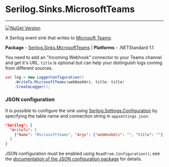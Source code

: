 # Serilog.Sinks.MicrosoftTeams

----------

[![NuGet Version](https://img.shields.io/nuget/v/Serilog.Sinks.MicrosoftTeams.svg?style=flat)](https://www.nuget.org/packages/Serilog.Sinks.MicrosoftTeams/)

A Serilog event sink that writes to [Microsoft Teams](https://teams.microsoft.com).

**Package** - [Serilog.Sinks.MicrosoftTeams](https://www.nuget.org/packages/Serilog.Sinks.MicrosoftTeams/)
| **Platforms** - .NETStandard 1.1

You need to add an "Incoming Webhook" connector to your Teams channel and get it's URL. `title` is optional but can help your distinguish logs coming from different sources.

```csharp
var log = new LoggerConfiguration()
    .WriteTo.MicrosoftTeams(webHookUri, title: title)
    .CreateLogger();
```

### JSON configuration

It is possible to configure the sink using [Serilog.Settings.Configuration](https://github.com/serilog/serilog-settings-configuration) by specifying the table name and connection string in `appsettings.json`:

```json
"Serilog": {
  "WriteTo": [
    {"Name": "MicrosoftTeams", "Args": {"webHookUri": "", "title": ""}}
  ]
}
```

JSON configuration must be enabled using `ReadFrom.Configuration()`; see the [documentation of the JSON configuration package](https://github.com/serilog/serilog-settings-configuration) for details.